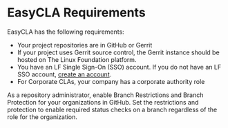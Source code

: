 # EasyCLA Requirements

EasyCLA has the following requirements:

* Your project repositories are in GitHub or Gerrit
* If your project uses Gerrit source control, the Gerrit instance should be hosted on The Linux Foundation platform.
* You have an LF Single Sign-On \(SSO\) account. If you do not have an LF SSO account, [create an account](https://docs.linuxfoundation.org/lfx/sso/create-an-account).
* For Corporate CLAs, your company has a corporate authority role

As a repository administrator, enable Branch Restrictions and Branch Protection for your organizations in GitHub. Set the restrictions and protection to enable required status checks on a branch regardless of the role for the organization.

